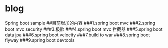 # blog
Spring boot sample
##目前增加的内容
###1.spring boot mvc
###2.spring boot mvc security
###3.极验
###4.spring boot mvc 拦截器
###5.spring boot data jpa
###6.spring boot velocity
###7.build to war
###8.spring boot flyway
###9.spring boot devtools
